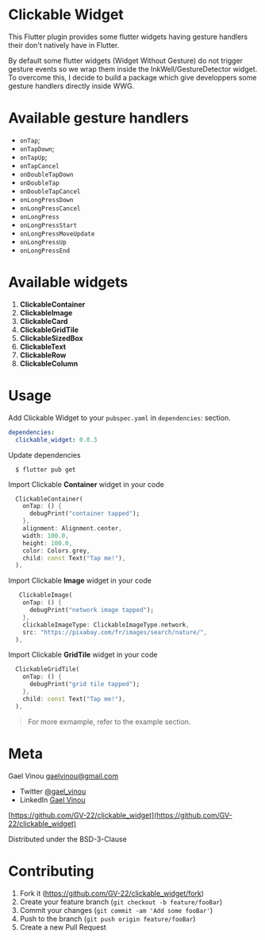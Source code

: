 # Clickable Widget

This Flutter plugin provides some flutter widgets having gesture handlers their don't natively have in Flutter.

By default some flutter widgets (Widget Without Gesture) do not trigger gesture events so we wrap them inside the InkWell/GestureDetector widget. To overcome this, I decide to build a package which give developpers some gesture handlers directly inside WWG.

# Available gesture handlers

- `onTap`;
- `onTapDown`;
- `onTapUp`;
- `onTapCancel`
- `onDoubleTapDown`
- `onDoubleTap`
- `onDoubleTapCancel`
- `onLongPressDown`
- `onLongPressCancel`
- `onLongPress`
- `onLongPressStart`
- `onLongPressMoveUpdate`
- `onLongPressUp`
- `onLongPressEnd`

# Available widgets

1. **ClickableContainer**
2. **ClickableImage**
3. **ClickableCard**
4. **ClickableGridTile**
5. **ClickableSizedBox**
6. **ClickableText**
7. **ClickableRow**
8. **ClickableColumn**

# Usage

Add Clickable Widget to your `pubspec.yaml` in `dependencies`: section.

```yaml
dependencies:
  clickable_widget: 0.0.3
```

Update dependencies

```
  $ flutter pub get
```

Import Clickable **Container** widget in your code

```dart
  ClickableContainer(
    onTap: () {
      debugPrint("container tapped");
    },
    alignment: Alignment.center,
    width: 100.0,
    height: 100.0,
    color: Colors.grey,
    child: const Text("Tap me!"),
  ),
```

Import Clickable **Image** widget in your code

```dart
   ClickableImage(
    onTap: () {
      debugPrint("network image tapped");
    },
    clickableImageType: ClickableImageType.network,
    src: "https://pixabay.com/fr/images/search/nature/",
  ),
```

Import Clickable **GridTile** widget in your code

```dart
  ClickableGridTile(
    onTap: () {
      debugPrint("grid tile tapped");
    },
    child: const Text("Tap me!"),
  ),
```

> For more exmample, refer to the example section.

# Meta

Gael Vinou [gaelvinou@gmail.com](mailto:gaelvinou@gmail.com)

- Twitter [@gael_vinou](https://twitter.com/gael_vinou)
- LinkedIn [Gael Vinou](https://twitter.com/gael_vinou)

[https://github.com/GV-22/clickable_widget](https://github.com/GV-22/clickable_widget)

Distributed under the BSD-3-Clause

# Contributing

1. Fork it (<https://github.com/GV-22/clickable_widget/fork>)
2. Create your feature branch (`git checkout -b feature/fooBar`)
3. Commit your changes (`git commit -am 'Add some fooBar'`)
4. Push to the branch (`git push origin feature/fooBar`)
5. Create a new Pull Request
